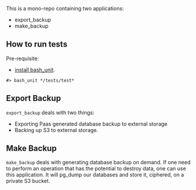 This is a mono-repo containing two applications:

- export_backup
- make_backup

## How to run tests

Pre-requisite:

- [install bash_unit](https://github.com/bash-unit/bash_unit?tab=readme-ov-file#how-to-install-bash_unit).

```
#> bash_unit */tests/test*
```

## Export Backup

`export_backup` deals with two things:

- Exporting Paas generated database backup to external storage
- Backing up S3 to external storage.

## Make Backup

`make_backup` deals with generating database backup on demand. If one need to perform an operation that has the potential to destroy data, one can use this application. It will pg_dump our databases and store it, ciphered, on a private S3 bucket.
